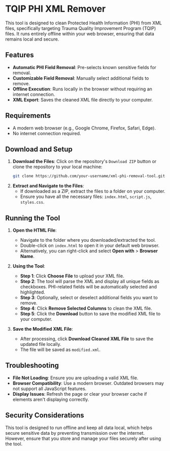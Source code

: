 
# TQIP PHI XML Remover

This tool is designed to clean Protected Health Information (PHI) from XML files, specifically targeting Trauma Quality Improvement Program (TQIP) files. It runs entirely offline within your web browser, ensuring that data remains local and secure.

## Features

- **Automatic PHI Field Removal**: Pre-selects known sensitive fields for removal.
- **Customizable Field Removal**: Manually select additional fields to remove.
- **Offline Execution**: Runs locally in the browser without requiring an internet connection.
- **XML Export**: Saves the cleaned XML file directly to your computer.

## Requirements

- A modern web browser (e.g., Google Chrome, Firefox, Safari, Edge).
- No internet connection required.

## Download and Setup

1. **Download the Files**: Click on the repository's `Download ZIP` button or clone the repository to your local machine:
   ```bash
   git clone https://github.com/your-username/xml-phi-removal-tool.git
   ```
2. **Extract and Navigate to the Files**:
   - If downloaded as a ZIP, extract the files to a folder on your computer.
   - Ensure you have all the necessary files: `index.html`, `script.js`, `styles.css`.

## Running the Tool

1. **Open the HTML File**:
   - Navigate to the folder where you downloaded/extracted the tool.
   - Double-click on `index.html` to open it in your default web browser. 
   - Alternatively, you can right-click and select **Open with** > **Browser Name**.

2. **Using the Tool**:
   - **Step 1**: Click **Choose File** to upload your XML file.
   - **Step 2**: The tool will parse the XML and display all unique fields as checkboxes. PHI-related fields will be automatically selected and highlighted.
   - **Step 3**: Optionally, select or deselect additional fields you want to remove.
   - **Step 4**: Click **Remove Selected Columns** to clean the XML file.
   - **Step 5**: Click the **Download** button to save the modified XML file to your computer.

3. **Save the Modified XML File**:
   - After processing, click **Download Cleaned XML File** to save the updated file locally.
   - The file will be saved as `modified.xml`.

## Troubleshooting

- **File Not Loading**: Ensure you are uploading a valid XML file.
- **Browser Compatibility**: Use a modern browser. Outdated browsers may not support all JavaScript features.
- **Display Issues**: Refresh the page or clear your browser cache if elements aren't displaying correctly.

## Security Considerations

This tool is designed to run offline and keep all data local, which helps secure sensitive data by preventing transmission over the internet. However, ensure that you store and manage your files securely after using the tool.
